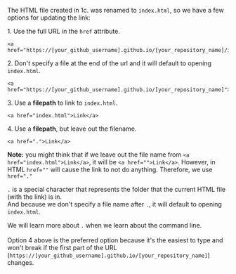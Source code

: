 The HTML file created in 1c. was renamed to `index.html`, so we have a few options for updating the link:<br>

1\. Use the full URL in the `href` attribute.
```
<a href="https://[your_github_username].github.io/[your_repository_name]/index.html">Link</a>
```
2\. Don't specify a file at the end of the url and it will default to opening `index.html`.
```
<a href="https://[your_github_username].github.io/[your_repository_name]">Link</a>
```
3\. Use a **filepath** to link to `index.html`.
```
<a href="index.html">Link</a>
```
4\. Use a **filepath**, but leave out the filename.
```
<a href=".">Link</a>
```
**Note:** you might think that if we leave out the file name from `<a href="index.html">Link</a>`, it will be `<a href="">Link</a>`.
However, in HTML `href=""` will cause the link to not do anything. Therefore, we use `href="."`

`.` is a special character that represents the folder that the current HTML file (with the link) is in. <br>
And because we don't specify a file name after `.`, it will default to opening `index.html`.

We will learn more about `.` when we learn about the command line.<br>
<br>
Option 4 above is the preferred option because it's the easiest to type and won't break if the first part of the URL (`https://[your_github_username].github.io/[your_repository_name]`) changes.
